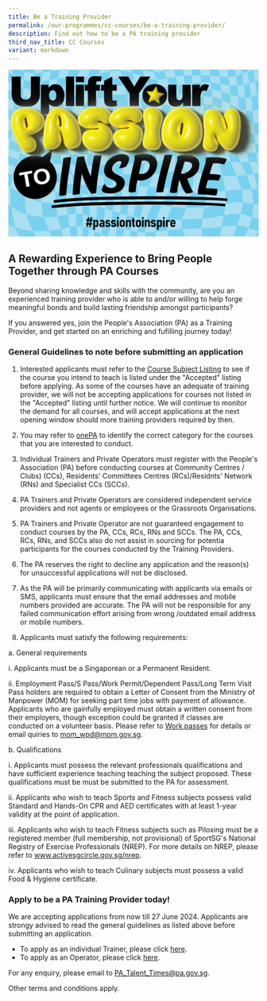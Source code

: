 ```yaml
---
title: Be a Training Provider
permalink: /our-programmes/cc-courses/be-a-training-provider/
description: Find out how to be a PA training provider
third_nav_title: CC Courses
variant: markdown
---
```

![Uplife Your PAssion to Inspire](/images/Our%20Programmes/web-banner.jpg)

## **A Rewarding Experience to  Bring People Together through PA Courses**
Beyond sharing knowledge and skills with the community, are you an experienced training provider who is able to and/or willing to help forge meaningful bonds and build lasting friendship amongst participants?

If you answered yes, join the People's Association (PA) as a Training Provider, and get started on an enriching and fufilling journey today!

### **General Guidelines to note before submitting an application**

1. Interested applicants must refer to the [Course Subject Listing](https://go.gov.sg/coursesubjectlisting-may2024) to see if the course you intend to teach is listed under the "Accepted" listing before applying.  As some of the courses have an adequate of training provider, we will not be accepting applications for courses not listed in the "Accepted" listing until further notice. We will continue to monitor the demand for all courses, and will accept applications at the next opening window should more training providers required by then.

2. You may refer to [onePA](https://www.onepa.gov.sg/) to identify the correct category for the courses that you are interested to conduct. 

3. Individual Trainers and Private Operators must register with the People's Association (PA) before conducting courses at Community Centres / Clubs) (CCs), Residents' Committees Centres (RCs)/Residnts' Network (RNs) and Specialist CCs (SCCs).

4. PA Trainers and Private Operators are considered independent service providers and not agents or employees or the Grassroots Organisations.

5. PA Trainers and Private Operator are not guaranteed engagement to conduct courses by the PA, CCs, RCs, RNs and SCCs.  The PA, CCs, RCs, RNs, and SCCs also do not assist in sourcing for potentia participants for the courses conducted by the Training Providers.  

6. The PA reserves the right to decline any application and the reason(s) for unsuccessful applications will not be disclosed.
 
7.   As the PA will be primarily communicating with applicants via emails or SMS, applicants must ensure that the email addresses and mobile numbers provided are accurate.  The PA will not be responsible for any failed communication effort arising from wrong /outdated email address or mobile numbers.

8.   Applicants must satisfy the following requirements:

a.  General requirements

i. Applicants must be a Singaporean or a Permanent Resident.

ii. Employment Pass/S Pass/Work Permit/Dependent Pass/Long Term Visit Pass holders are required to obtain a Letter of Consent from the Ministry of Manpower (MOM) for seeking part time jobs with payment of allowance.  Applicants who are gainfully employed must obtain a written consent from their employers, though exception could be granted if classes are conducted on a volunteer basis.  Please refer to [Work passes](https://www.mom.gov.sg/passes-and-permits/) for details or email quiries to [mom_wpd@mom.gov.sg](mom_wpd@mom.gov.sg). 

b. Qualifications 

i. Applicants must possess the relevant professionals qualifications and have sufficient experience teaching teaching the subject proposed.  These qualifications must be must be submitted to the PA for assessment. 

ii. Applicants who wish to teach Sports and Fitness subjects possess valid Standard and Hands-On CPR and AED certificates  with at least 1-year validity at the point of application.

iii. Applicants who wish to teach Fitness subjects such as Piloxing must  be a registered member (full membership, not provisional) of SportSG's National Registry of Exercise Professionals (NREP).   For more details on NREP, please refer to www.activesgcircle.gov.sg/nrep.

iv. Applicants who wish to teach Culinary subjects must possess a valid Food & Hygiene certificate.
   		
### **Apply to be a PA Training Provider today!** 

We are accepting applications from now till 27 June 2024.  Applicants are strongy advised to read the general guidelines as listed above before submitting an application.

* To  apply as an individual Trainer, please click [here](https://form.gov.sg/5d774ecac36c6500121c3468).
* To apply as an Operator, please click [here](https://form.gov.sg/5df748c39cf14f0019128ca1). 

For any enquiry, please email to [PA_Talent_Times@pa.gov.sg](PA_Talent_Times@pa.gov.sg).

Other terms and conditions apply.